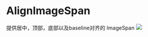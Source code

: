 # AlignImageSpan
提供居中，顶部，底部以及baseline对齐的 ImageSpan
![](https://raw.githubusercontent.com/wangkunlin/AlignImageSpan/master/images/imagespan.gif)
